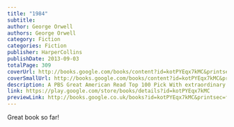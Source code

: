 ```yaml
---
title: "1984"
subtitle: 
author: George Orwell
authors: George Orwell
category: Fiction
categories: Fiction
publisher: HarperCollins
publishDate: 2013-09-03
totalPage: 309
coverUrl: http://books.google.com/books/content?id=kotPYEqx7kMC&printsec=frontcover&img=1&zoom=1&edge=curl&source=gbs_api
coverSmallUrl: http://books.google.com/books/content?id=kotPYEqx7kMC&printsec=frontcover&img=1&zoom=5&edge=curl&source=gbs_api
description: A PBS Great American Read Top 100 Pick With extraordinary relevance and renewed popularity, George Orwell’s 1984 takes on new life in this edition. “Orwell saw, to his credit, that the act of falsifying reality is only secondarily a way of changing perceptions. It is, above all, a way of asserting power.”—The New Yorker In 1984, London is a grim city in the totalitarian state of Oceania where Big Brother is always watching you and the Thought Police can practically read your mind. Winston Smith is a man in grave danger for the simple reason that his memory still functions. Drawn into a forbidden love affair, Winston finds the courage to join a secret revolutionary organization called The Brotherhood, dedicated to the destruction of the Party. Together with his beloved Julia, he hazards his life in a deadly match against the powers that be. Lionel Trilling said of Orwell’s masterpiece, “1984 is a profound, terrifying, and wholly fascinating book. It is a fantasy of the political future, and like any such fantasy, serves its author as a magnifying device for an examination of the present.” Though the year 1984 now exists in the past, Orwell’s novel remains an urgent call for the individual willing to speak truth to power.
link: https://play.google.com/store/books/details?id=kotPYEqx7kMC
previewLink: http://books.google.co.uk/books?id=kotPYEqx7kMC&printsec=frontcover&dq=9780008322069&hl=&as_pt=BOOKS&cd=4&source=gbs_api
---
```

Great book so far!